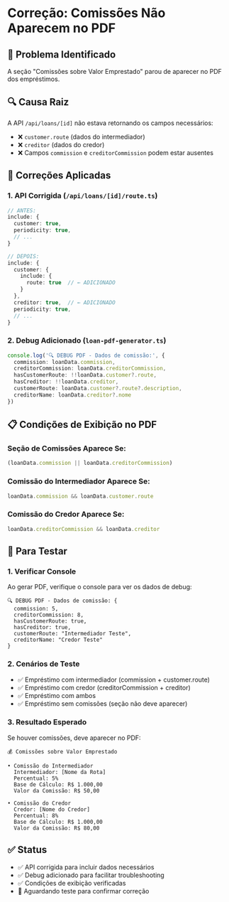 # Correção: Comissões Não Aparecem no PDF

## 🐛 Problema Identificado
A seção "Comissões sobre Valor Emprestado" parou de aparecer no PDF dos empréstimos.

## 🔍 Causa Raiz
A API `/api/loans/[id]` não estava retornando os campos necessários:
- ❌ `customer.route` (dados do intermediador)
- ❌ `creditor` (dados do credor)
- ❌ Campos `commission` e `creditorCommission` podem estar ausentes

## 🔧 Correções Aplicadas

### 1. **API Corrigida** (`/api/loans/[id]/route.ts`)
```typescript
// ANTES:
include: {
  customer: true,
  periodicity: true,
  // ...
}

// DEPOIS:
include: {
  customer: {
    include: {
      route: true  // ← ADICIONADO
    }
  },
  creditor: true,  // ← ADICIONADO
  periodicity: true,
  // ...
}
```

### 2. **Debug Adicionado** (`loan-pdf-generator.ts`)
```typescript
console.log('🔍 DEBUG PDF - Dados de comissão:', {
  commission: loanData.commission,
  creditorCommission: loanData.creditorCommission,
  hasCustomerRoute: !!loanData.customer?.route,
  hasCreditor: !!loanData.creditor,
  customerRoute: loanData.customer?.route?.description,
  creditorName: loanData.creditor?.nome
})
```

## 📋 Condições de Exibição no PDF

### **Seção de Comissões Aparece Se:**
```javascript
(loanData.commission || loanData.creditorCommission)
```

### **Comissão do Intermediador Aparece Se:**
```javascript
loanData.commission && loanData.customer.route
```

### **Comissão do Credor Aparece Se:**
```javascript
loanData.creditorCommission && loanData.creditor
```

## 🧪 Para Testar

### 1. **Verificar Console**
Ao gerar PDF, verifique o console para ver os dados de debug:
```
🔍 DEBUG PDF - Dados de comissão: {
  commission: 5,
  creditorCommission: 8,
  hasCustomerRoute: true,
  hasCreditor: true,
  customerRoute: "Intermediador Teste",
  creditorName: "Credor Teste"
}
```

### 2. **Cenários de Teste**
- ✅ Empréstimo com intermediador (commission + customer.route)
- ✅ Empréstimo com credor (creditorCommission + creditor)
- ✅ Empréstimo com ambos
- ✅ Empréstimo sem comissões (seção não deve aparecer)

### 3. **Resultado Esperado**
Se houver comissões, deve aparecer no PDF:
```
💰 Comissões sobre Valor Emprestado

• Comissão do Intermediador
  Intermediador: [Nome da Rota]
  Percentual: 5%
  Base de Cálculo: R$ 1.000,00
  Valor da Comissão: R$ 50,00

• Comissão do Credor  
  Credor: [Nome do Credor]
  Percentual: 8%
  Base de Cálculo: R$ 1.000,00
  Valor da Comissão: R$ 80,00
```

## ✅ Status
- ✅ API corrigida para incluir dados necessários
- ✅ Debug adicionado para facilitar troubleshooting
- ✅ Condições de exibição verificadas
- 🧪 Aguardando teste para confirmar correção